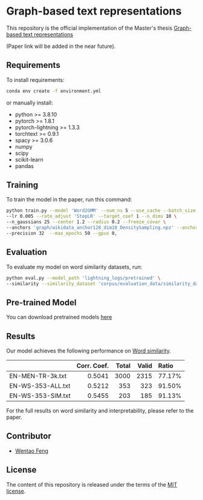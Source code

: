 # Graph-based text representations

This repository is the official implementation of the Master's thesis [Graph-based text representations](https://infoscience.epfl.ch/) 

(Paper link will be added in the near future). 
## Requirements

To install requirements:

```bash
conda env create -f environment.yml
```
or manually install:
- python >= 3.8.10
- pytorch >= 1.8.1
- pytorch-lightning >= 1.3.3
- torchtext >= 0.9.1
- spacy >= 3.0.6
- numpy
- scipy
- scikit-learn
- pandas

## Training

To train the model in the paper, run this command:

```bash
python train.py --model 'Word2GMM' --num_ns 5 --use_cache --batch_size 128 \
--lr 0.005 --rate_adjust 'StepLR' --target_coef 1 --n_dims 10 \
--n_gaussians 25 --center 1.2 --radius 0.2 --freeze_covar \
--anchors 'graph/wikidata_anchor128_dim10_DensitySampling.npz' --anchoring 'both' \
--precision 32  --max_epochs 50 --gpus 0,
```

## Evaluation

To evaluate my model on word similarity datasets, run:

```bash
python eval.py --model_path 'lightning_logs/pretrained' \
--similarity --similarity_dataset 'corpus/evaluation_data/similarity_data/*.txt'
```

## Pre-trained Model

You can download pretrained models [here](lightning_logs/pretrained/)

## Results

Our model achieves the following performance on [Word similarity](corpus/evaluation_data/similarity_data/).

|                     |   Corr. Coef. |   Total |   Valid | Ratio   |
|:--------------------|--------------:|--------:|--------:|:--------|
| EN-MEN-TR-3k.txt    |        0.5041 |    3000 |    2315 | 77.17%  |
| EN-WS-353-ALL.txt   |        0.5212 |     353 |     323 | 91.50%  |
| EN-WS-353-SIM.txt   |        0.5455 |     203 |     185 | 91.13%  |

For the full results on word similarity and interpretability, please refer to the paper.

## Contributor
- [Wentao Feng](https://www.linkedin.com/in/wentaofeng)

## License
The content of this repository is released under the terms of the [MIT license](LICENSE.txt).